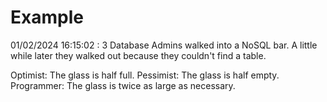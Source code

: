 # Example

<!-- replace-with-date starts -->
01/02/2024 16:15:02 : 3 Database Admins walked into a NoSQL bar. A little while later they walked out because they couldn't find a table.
<!-- replace-with-date ends -->

<!-- replace-with-joke starts -->
Optimist: The glass is half full. Pessimist: The glass is half empty. Programmer: The glass is twice as large as necessary.
<!-- replace-with-joke ends -->